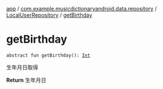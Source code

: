 [app](../../index.md) / [com.example.musicdictionaryandroid.data.repository](../index.md) / [LocalUserRepository](index.md) / [getBirthday](./get-birthday.md)

# getBirthday

`abstract fun getBirthday(): `[`Int`](https://kotlinlang.org/api/latest/jvm/stdlib/kotlin/-int/index.html)

生年月日取得

**Return**
生年月日

